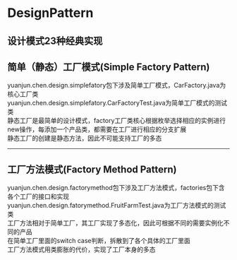 # DesignPattern
设计模式23种经典实现
---

## 简单（静态）工厂模式(Simple Factory Pattern)  
yuanjun.chen.design.simplefatory包下涉及简单工厂模式，CarFactory.java为核心工厂类  
yuanjun.chen.design.simplefatory.CarFactoryTest.java为简单工厂模式的测试类  
静态工厂是最简单的设计模式，factory工厂类核心根据枚举选择相应的实例进行new操作，每添加一个产品类，都需要在工厂进行相应的分支扩展  
静态工厂的创建是静态方法，因此不可能支持工厂的多态  

---

## 工厂方法模式(Factory Method Pattern)  
yuanjun.chen.design.factorymethod包下涉及工厂方法模式，factories包下含各个工厂的接口和实现  
yuanjun.chen.design.fatorymethod.FruitFarmTest.java为工厂方法模式的测试类  
工厂方法相对于简单工厂，其工厂实现了多态化，因此可根据不同的需要实例化不同的产品  
在简单工厂里面的switch case判断，拆散到了各个具体的工厂里面  
工厂方法模式用类膨胀的代价，实现了工厂本身的多态  

